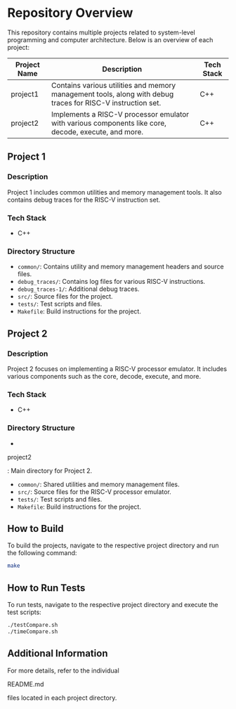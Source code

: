 # Repository Overview

This repository contains multiple projects related to system-level programming and computer architecture. Below is an overview of each project:

| Project Name         | Description                                                                 | Tech Stack       |
|----------------------|-----------------------------------------------------------------------------|------------------|
| project1             | Contains various utilities and memory management tools, along with debug traces for RISC-V instruction set. | C++              |
| project2             | Implements a RISC-V processor emulator with various components like core, decode, execute, and more. | C++              |

## Project 1

### Description
Project 1 includes common utilities and memory management tools. It also contains debug traces for the RISC-V instruction set.

### Tech Stack
- C++

### Directory Structure
- `common/`: Contains utility and memory management headers and source files.
- `debug_traces/`: Contains log files for various RISC-V instructions.
- `debug_traces-1/`: Additional debug traces.
- `src/`: Source files for the project.
- `tests/`: Test scripts and files.
- `Makefile`: Build instructions for the project.

## Project 2

### Description
Project 2 focuses on implementing a RISC-V processor emulator. It includes various components such as the core, decode, execute, and more.

### Tech Stack
- C++

### Directory Structure
- 

project2

: Main directory for Project 2.
- `common/`: Shared utilities and memory management files.
- `src/`: Source files for the RISC-V processor emulator.
- `tests/`: Test scripts and files.
- `Makefile`: Build instructions for the project.

## How to Build

To build the projects, navigate to the respective project directory and run the following command:

```sh
make
```

## How to Run Tests

To run tests, navigate to the respective project directory and execute the test scripts:

```sh
./testCompare.sh
./timeCompare.sh
```

## Additional Information

For more details, refer to the individual 

README.md

 files located in each project directory.
